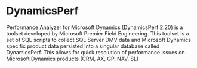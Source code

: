 # DynamicsPerf
Performance Analyzer for Microsoft Dynamics (DynamicsPerf 2.20) is a toolset developed by Microsoft Premier Field Engineering. This toolset is a set of SQL scripts to collect SQL Server DMV data and Microsoft Dynamics specific product data persisted into a singular database called DynamicsPerf. This allows for quick resolution of performance issues on Microsoft Dynamics products (CRM, AX, GP, NAV, SL)
